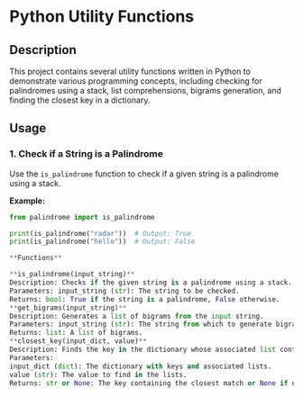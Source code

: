 # Python Utility Functions

## Description
This project contains several utility functions written in Python to demonstrate various programming concepts, including checking for palindromes using a stack, list comprehensions, bigrams generation, and finding the closest key in a dictionary.

## Usage

### 1. Check if a String is a Palindrome
Use the `is_palindrome` function to check if a given string is a palindrome using a stack.

**Example:**
```python
from palindrome import is_palindrome

print(is_palindrome("radar"))  # Output: True
print(is_palindrome("hello"))  # Output: False

**Functions**

**is_palindrome(input_string)**
Description: Checks if the given string is a palindrome using a stack.
Parameters: input_string (str): The string to be checked.
Returns: bool: True if the string is a palindrome, False otherwise.
**get_bigrams(input_string)**
Description: Generates a list of bigrams from the input string.
Parameters: input_string (str): The string from which to generate bigrams.
Returns: list: A list of bigrams.
**closest_key(input_dict, value)**
Description: Finds the key in the dictionary whose associated list contains a value closest to the beginning.
Parameters:
input_dict (dict): The dictionary with keys and associated lists.
value (str): The value to find in the lists.
Returns: str or None: The key containing the closest match or None if no match is found.
